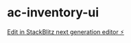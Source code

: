 # ac-inventory-ui

[Edit in StackBlitz next generation editor ⚡️](https://stackblitz.com/~/github.com/AlvinTLC/ac-inventory-ui)
